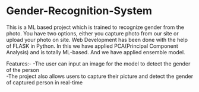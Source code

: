# Gender-Recognition-System
This is a ML based project which is trained to recognize gender from the photo. You have two options, either you capture photo from our site or upload your photo on site. Web Development has been done with the help of FLASK in Python. In this we have applied PCA(Principal Component Analysis) and is totally ML-based. And we have applied ensemble model.

Features:-
-The user can input an image for the model to detect the gender of the person<br>
-The project also allows users to capture their picture and detect the gender of captured person in real-time

